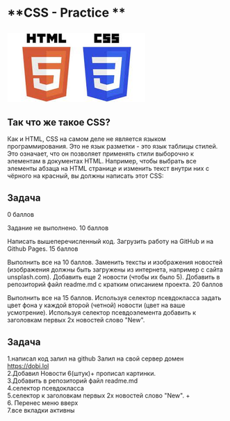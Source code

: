 # **CSS - Practice **
![html-logo](/assets/img/logo.jpeg)
---

## <b>Так что же такое CSS? </b>
Как и HTML, CSS на самом деле не является языком программирования. Это не язык разметки - это язык таблицы стилей. Это означает, что он позволяет применять стили выборочно к элементам в документах HTML. Например, чтобы выбрать все элементы абзаца на HTML странице и изменить текст внутри них с чёрного на красный, вы должны написать этот CSS:

  ## <b>Задача</b>
0 баллов

Задание не выполнено.
10 баллов

Написать вышеперечисленный код.
Загрузить работу на GitHub и на Github Pages.
15 баллов

Выполнить все на 10 баллов.
Заменить тексты и изображения новостей (изображения должны быть загружены из интернета, например с сайта unsplash.com).
Добавить еще 2 новости (чтобы их было 5).
Добавить в репозиторий файл readme.md с кратким описанием проекта.
20 баллов

Выполнить все на 15 баллов.
Используя селектор псевдокласса задать цвет фона у каждой второй (четной) новости (цвет на ваше усмотрение).
Используя селектор псевдоэлемента добавить к заголовкам пeрвых 2х новостей слово "New".
## <b>Задача</b>
 1.написал код залил на github  Залил на свой сервер домен https://dobi.lol<br>
  2.Добавил Новости 6(штук)+ прописал картинки.<br>
  3.Добавить в репозиторий файл readme.md<br>
  4.селектор псевдокласса  <br>
  5.селектор  к заголовкам пeрвых 2х новостей слово "New". +<br>
  6. Перенес меню вверх<br>
  7.все вкладки активны <br>

